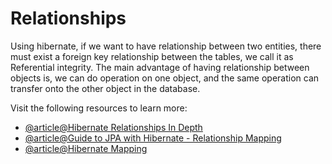 # Relationships

Using hibernate, if we want to have relationship between two entities, there must exist a foreign key relationship between the tables, we call it as Referential integrity. The main advantage of having relationship between objects is, we can do operation on one object, and the same operation can transfer onto the other object in the database.

Visit the following resources to learn more:

- [@article@Hibernate Relationships In Depth](https://www.java4s.com/hibernate/hibernate-relationships-in-depth/)
- [@article@Guide to JPA with Hibernate - Relationship Mapping](https://stackabuse.com/a-guide-to-jpa-with-hibernate-relationship-mapping/)
- [@article@Hibernate Mapping](https://dzone.com/articles/hibernate-mapping)